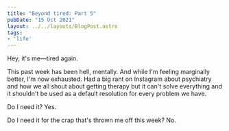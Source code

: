 ```yaml
---
title: "Beyond tired: Part 5"
pubDate: "15 Oct 2021"
layout: ../../layouts/BlogPost.astro
tags:
- 'life'
---
```


Hey, it's me&mdash;tired again.

This past week has been hell, mentally. And while I'm feeling marginally better, I'm now exhausted. Had a big rant on Instagram about psychiatry and how we all shout about getting therapy but it can't solve everything and it shouldn't be used as a default resolution for every problem we have.

Do I need it? Yes.

Do I need it for the crap that's thrown me off this week? No.